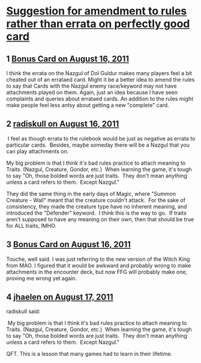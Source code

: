 # [Suggestion for amendment to rules rather than errata on perfectly good card](https://community.fantasyflightgames.com/topic/51654-suggestion-for-amendment-to-rules-rather-than-errata-on-perfectly-good-card/)

## 1 [Bonus Card on August 16, 2011](https://community.fantasyflightgames.com/topic/51654-suggestion-for-amendment-to-rules-rather-than-errata-on-perfectly-good-card/?do=findComment&comment=515240)

I think the errata on the Nazgul of Dol Guldur makes many players feel a bit cheated out of an errataed card. Might it be a better idea to amend the rules to say that Cards with the Nazgul enemy race/keyword may not have attachments played on them. Again, just an idea because I have seen complaints and queries about errataed cards. An addition to the rules might make people feel less antsy about getting a new "complete" card.

## 2 [radiskull on August 16, 2011](https://community.fantasyflightgames.com/topic/51654-suggestion-for-amendment-to-rules-rather-than-errata-on-perfectly-good-card/?do=findComment&comment=515309)

 I feel as though errata to the rulebook would be just as negative as errata to particular cards.  Besides, maybe someday there will be a Nazgul that you can play attachments on.

My big problem is that I think it's bad rules practice to attach meaning to Traits. (Nazgul, Creature, Gondor, etc.)  When learning the game, it's tough to say "Oh, those bolded words are just traits.  They don't mean anything unless a card refers to them.  Except Nazgul."

They did the same thing in the early days of Magic, where "Summon Creature - Wall" meant that the creature couldn't attack.  For the sake of consistency, they made the creature type have no inherent meaning, and introduced the "Defender" keyword.  I think this is the way to go.  If traits aren't supposed to have any meaning on their own, then that should be true for ALL traits, IMHO.

## 3 [Bonus Card on August 16, 2011](https://community.fantasyflightgames.com/topic/51654-suggestion-for-amendment-to-rules-rather-than-errata-on-perfectly-good-card/?do=findComment&comment=515551)

Touche, well said. I was just referring to the new version of the Witch King from MAO. I figured that it would be awkward and probably wrong to make attachments in the encounter deck, but now FFG will probably make one, proving me wrong yet again.

## 4 [jhaelen on August 17, 2011](https://community.fantasyflightgames.com/topic/51654-suggestion-for-amendment-to-rules-rather-than-errata-on-perfectly-good-card/?do=findComment&comment=515699)

radiskull said:

 My big problem is that I think it's bad rules practice to attach meaning to Traits. (Nazgul, Creature, Gondor, etc.)  When learning the game, it's tough to say "Oh, those bolded words are just traits.  They don't mean anything unless a card refers to them.  Except Nazgul."



QFT. This is a lesson that many games had to learn in their lifetime.

